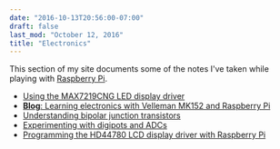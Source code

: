 ```yaml
---
date: "2016-10-13T20:56:00-07:00"
draft: false
last_mod: "October 12, 2016"
title: "Electronics"
---
```


This section of my site documents some of the notes I've taken while playing
with [Raspberry Pi][].

- [Using the MAX7219CNG LED display driver](max7219.html)
- [**Blog**: Learning electronics with Velleman MK152 and Raspberry Pi](https://glennklockwood.blogspot.com/2016/10/learning-electronics-with-roulette.html)
- [Understanding bipolar junction transistors](bipolar-junction-transistors.html)
- [Experimenting with digipots and ADCs](digipots.html)
- [Programming the HD44780 LCD display driver with Raspberry Pi](hd44780-lcd-display.html)

[Raspberry Pi]: http://www.raspberrypi.org/
